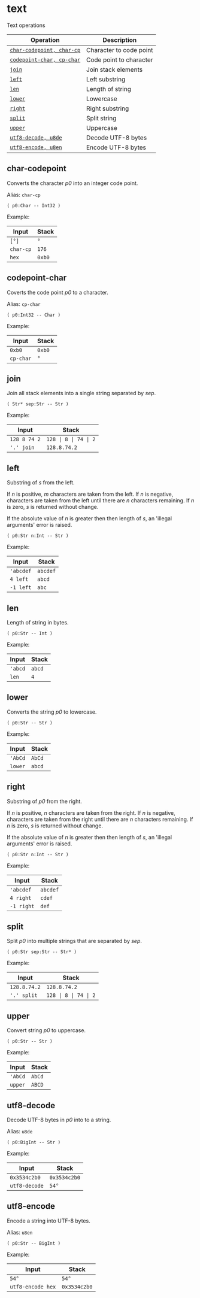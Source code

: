 <!-- Document generated by "gen-doc"; DO NOT EDIT -->
# text

Text operations

| Operation                             | Description
|---------------------------------------|---------------
| [`char-codepoint, char-cp`](#char-codepoint) | Character to code point
| [`codepoint-char, cp-char`](#codepoint-char) | Code point to character
| [`join`](#join)                       | Join stack elements
| [`left`](#left)                       | Left substring
| [`len`](#len)                         | Length of string
| [`lower`](#lower)                     | Lowercase
| [`right`](#right)                     | Right substring
| [`split`](#split)                     | Split string
| [`upper`](#upper)                     | Uppercase
| [`utf8-decode, u8de`](#utf8-decode)   | Decode UTF-8 bytes
| [`utf8-encode, u8en`](#utf8-encode)   | Encode UTF-8 bytes


## char-codepoint

Converts the character *p0* into an integer code point.

Alias: `char-cp`

	( p0:Char -- Int32 )

Example:

<!-- test: char-codepoint -->

| Input     | Stack
|-----------|---------------
| `[°]    ` | `°`
| `char-cp` | `176`
| `hex    ` | `0xb0`

## codepoint-char

Coverts the code point *p0* to a character.

Alias: `cp-char`

	( p0:Int32 -- Char )

Example:

<!-- test: codepoint-char -->

| Input     | Stack
|-----------|---------------
| `0xb0   ` | `0xb0`
| `cp-char` | `°`

## join

Join all stack elements into a single string separated by *sep*.

	( Str* sep:Str -- Str )

Example:

<!-- test: join -->

| Input        | Stack
|--------------|---------------
| `128 8 74 2` | `128 \| 8 \| 74 \| 2`
| `'.' join  ` | `128.8.74.2`

## left

Substring of *s* from the left.

If *n* is positive, *m* characters are taken from the left. If *n* is negative,
characters are taken from the left until there are *n* characters remaining. If
*n* is zero, *s* is returned without change.

If the absolute value of *n* is greater then then length of *s*, an
'illegal arguments' error is raised.

	( p0:Str n:Int -- Str )

Example:

<!-- test: left -->

| Input     | Stack
|-----------|---------------
| `'abcdef` | `abcdef`
| `4 left ` | `abcd`
| `-1 left` | `abc`

## len

Length of string in bytes.

	( p0:Str -- Int )

Example:

<!-- test: len -->

| Input   | Stack
|---------|---------------
| `'abcd` | `abcd`
| `len  ` | `4`

## lower

Converts the string *p0* to lowercase.

	( p0:Str -- Str )

Example:

<!-- test: lower -->

| Input   | Stack
|---------|---------------
| `'AbCd` | `AbCd`
| `lower` | `abcd`

## right

Substring of *p0* from the right.

If *n* is positive, *n* characters are taken from the right. If *n* is
negative, characters are taken from the right until there are *n* characters
remaining. If *n* is zero, *s* is returned without change.

If the absolute value of *n* is greater then then length of *s*, an
'illegal arguments' error is raised.

	( p0:Str n:Int -- Str )

Example:

<!-- test: right -->

| Input      | Stack
|------------|---------------
| `'abcdef ` | `abcdef`
| `4 right ` | `cdef`
| `-1 right` | `def`

## split

Split *p0* into multiple strings that are separated by *sep*.

	( p0:Str sep:Str -- Str* )

Example:

<!-- test: split -->

| Input        | Stack
|--------------|---------------
| `128.8.74.2` | `128.8.74.2`
| `'.' split ` | `128 \| 8 \| 74 \| 2`

## upper

Convert string *p0* to uppercase.

	( p0:Str -- Str )

Example:

<!-- test: upper -->

| Input   | Stack
|---------|---------------
| `'AbCd` | `AbCd`
| `upper` | `ABCD`

## utf8-decode

Decode UTF-8 bytes in *p0* into to a string.

Alias: `u8de`

	( p0:BigInt -- Str )

Example:

<!-- test: utf8-decode -->

| Input         | Stack
|---------------|---------------
| `0x3534c2b0 ` | `0x3534c2b0`
| `utf8-decode` | `54°`

## utf8-encode

Encode a string into UTF-8 bytes.

Alias: `u8en`

	( p0:Str -- BigInt )

Example:

<!-- test: utf8-encode -->

| Input             | Stack
|-------------------|---------------
| `54°            ` | `54°`
| `utf8-encode hex` | `0x3534c2b0`
